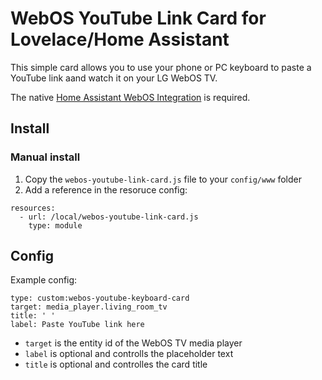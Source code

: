 # WebOS YouTube Link Card for Lovelace/Home Assistant

This simple card allows you to use your phone or PC keyboard to paste a YouTube link aand watch it on your LG WebOS TV.

The native [Home Assistant WebOS Integration](https://www.home-assistant.io/integrations/webostv/) is required.

## Install
### Manual install
1. Copy the `webos-youtube-link-card.js` file to your `config/www` folder
2. Add a reference in the resoruce config:

```
resources:
  - url: /local/webos-youtube-link-card.js
    type: module
```

## Config
Example config:

```
type: custom:webos-youtube-keyboard-card
target: media_player.living_room_tv
title: ' '
label: Paste YouTube link here
```

- `target` is the entity id of the WebOS TV media player
- `label` is optional and controlls the placeholder text
- `title` is optional and controlles the card title
